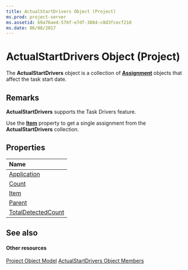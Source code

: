 ```yaml
---
title: ActualStartDrivers Object (Project)
ms.prod: project-server
ms.assetid: b9a76aed-576f-e7df-3884-c8d3fcecf210
ms.date: 06/08/2017
---
```



# ActualStartDrivers Object (Project)

The **ActualStartDrivers** object is a collection of **[Assignment](assignment-object-project.md)** objects that affect the task start date.


## Remarks

 **ActualStartDrivers** supports the Task Drivers feature.

Use the **[Item](http://msdn.microsoft.com/library/609846d6-7f73-f6f0-fe4e-067df0802108%28Office.15%29.aspx)** property to get a single assignment from the **ActualStartDrivers** collection.


## Properties



|**Name**|
|:-----|
|[Application](http://msdn.microsoft.com/library/cd23106a-fcf6-7563-a582-af7a02ffa6bc%28Office.15%29.aspx)|
|[Count](http://msdn.microsoft.com/library/57301614-c781-1504-eb99-95ca6a4cdcc6%28Office.15%29.aspx)|
|[Item](http://msdn.microsoft.com/library/609846d6-7f73-f6f0-fe4e-067df0802108%28Office.15%29.aspx)|
|[Parent](http://msdn.microsoft.com/library/d824cf8d-2297-d6cb-f6a4-9c3fd36a7521%28Office.15%29.aspx)|
|[TotalDetectedCount](http://msdn.microsoft.com/library/188d79e3-3a1b-a0ed-e11b-3998334d6a17%28Office.15%29.aspx)|

## See also


#### Other resources


[Project Object Model](http://msdn.microsoft.com/library/900b167b-88ec-ea88-15b7-27bb90c22ac6%28Office.15%29.aspx)
[ActualStartDrivers Object Members](http://msdn.microsoft.com/library/74321d0d-bbde-3f2d-50ee-bfb0c674114c%28Office.15%29.aspx)
